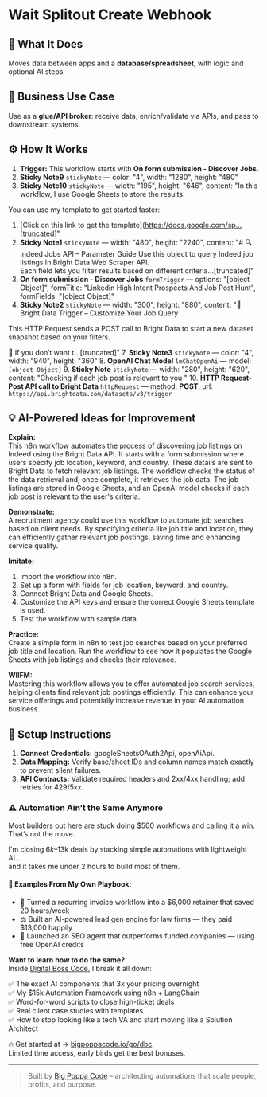 # Wait Splitout Create Webhook
## 🚀 What It Does
Moves data between apps and a **database/spreadsheet**, with logic and optional AI steps.

## 💼 Business Use Case
Use as a **glue/API broker**: receive data, enrich/validate via APIs, and pass to downstream systems.

## ⚙️ How It Works
1. **Trigger:** This workflow starts with **On form submission - Discover Jobs**.
2. **Sticky Note9** `stickyNote` — color: "4", width: "1280", height: "480"
3. **Sticky Note10** `stickyNote` — width: "195", height: "646", content: "In this workflow, I use Google Sheets to store the results. 

You can use my template to get started faster:

1. [Click on this link to get the template](https://docs.google.com/sp…[truncated]"
4. **Sticky Note1** `stickyNote` — width: "480", height: "2240", content: "# 🔍 Indeed Jobs API – Parameter Guide
Use this object to query Indeed job listings In Bright Data Web Scraper API.  
Each field lets you filter results based on different criteria…[truncated]"
5. **On form submission - Discover Jobs** `formTrigger` — options: "[object Object]", formTitle: "Linkedin High Intent Prospects And Job Post Hunt", formFields: "[object Object]"
6. **Sticky Note2** `stickyNote` — width: "300", height: "880", content: "🧠 Bright Data Trigger – Customize Your Job Query

This HTTP Request sends a POST call to Bright Data to start a new dataset snapshot based on your filters.

👋 If you don’t want t…[truncated]"
7. **Sticky Note3** `stickyNote` — color: "4", width: "940", height: "360"
8. **OpenAI Chat Model** `lmChatOpenAi` — model: `[object Object]`
9. **Sticky Note** `stickyNote` — width: "280", height: "620", content: "Checking if each job post is relevant to you
"
10. **HTTP Request- Post API call to Bright Data** `httpRequest` — method: **POST**, url: `https://api.brightdata.com/datasets/v3/trigger`

## 💡 AI-Powered Ideas for Improvement
**Explain:**  
This n8n workflow automates the process of discovering job listings on Indeed using the Bright Data API. It starts with a form submission where users specify job location, keyword, and country. These details are sent to Bright Data to fetch relevant job listings. The workflow checks the status of the data retrieval and, once complete, it retrieves the job data. The job listings are stored in Google Sheets, and an OpenAI model checks if each job post is relevant to the user's criteria.

**Demonstrate:**  
A recruitment agency could use this workflow to automate job searches based on client needs. By specifying criteria like job title and location, they can efficiently gather relevant job postings, saving time and enhancing service quality.

**Imitate:**  
1. Import the workflow into n8n.
2. Set up a form with fields for job location, keyword, and country.
3. Connect Bright Data and Google Sheets.
4. Customize the API keys and ensure the correct Google Sheets template is used.
5. Test the workflow with sample data.

**Practice:**  
Create a simple form in n8n to test job searches based on your preferred job title and location. Run the workflow to see how it populates the Google Sheets with job listings and checks their relevance.

**WIIFM:**  
Mastering this workflow allows you to offer automated job search services, helping clients find relevant job postings efficiently. This can enhance your service offerings and potentially increase revenue in your AI automation business.

## 🔧 Setup Instructions
1. **Connect Credentials:** googleSheetsOAuth2Api, openAiApi.
2. **Data Mapping:** Verify base/sheet IDs and column names match exactly to prevent silent failures.
3. **API Contracts:** Validate required headers and 2xx/4xx handling; add retries for 429/5xx.

### ⚠️ Automation Ain’t the Same Anymore

Most builders out here are stuck doing $500 workflows and calling it a win.  
That’s not the move.  

I'm closing $6k–$13k deals by stacking simple automations with lightweight AI...  
and it takes me under 2 hours to build most of them.

#### 🧠 Examples From My Own Playbook:
- 🔁 Turned a recurring invoice workflow into a $6,000 retainer that saved 20 hours/week  
- ⚖️ Built an AI-powered lead gen engine for law firms — they paid $13,000 happily  
- 🚀 Launched an SEO agent that outperforms funded companies — using free OpenAI credits  

**Want to learn how to do the same?**  
Inside [Digital Boss Code](https://bigpoppacode.io/go/dbc), I break it all down:

✅ The exact AI components that 3x your pricing overnight  
✅ My $15k Automation Framework using n8n + LangChain  
✅ Word-for-word scripts to close high-ticket deals  
✅ Real client case studies with templates  
✅ How to stop looking like a tech VA and start moving like a Solution Architect  

🔥 Get started at → [bigpoppacode.io/go/dbc](https://bigpoppacode.io/go/dbc)  
Limited time access, early birds get the best bonuses.

---
> Built by [Big Poppa Code](https://bigpoppacode.io) – architecting automations that scale people, profits, and purpose.

